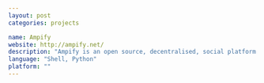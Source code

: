 ```yaml
---
layout: post
categories: projects

name: Ampify
website: http://ampify.net/
description: "Ampify is an open source, decentralised, social platform. It is intended as a successor to the Open Web and as a replacement for closed platforms like iOS and Facebook by providing a web application framework to create social apps on top of a secure, decentralised core."
language: "Shell, Python"
platform: ""
---
```

